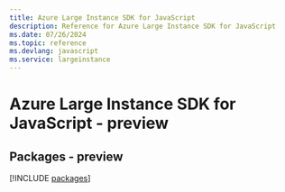 ```yaml
---
title: Azure Large Instance SDK for JavaScript
description: Reference for Azure Large Instance SDK for JavaScript
ms.date: 07/26/2024
ms.topic: reference
ms.devlang: javascript
ms.service: largeinstance
---
```

# Azure Large Instance SDK for JavaScript - preview
## Packages - preview
[!INCLUDE [packages](large-instance-index.md)]
